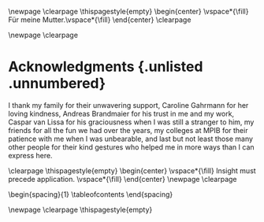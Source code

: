 \newpage
\clearpage
\thispagestyle{empty}
\begin{center}
\vspace*{\fill}
Für meine Mutter.\vspace*{\fill}
\end{center}
\clearpage

\newpage
\clearpage
# Acknowledgments {.unlisted .unnumbered}

I thank my family for their unwavering support, Caroline Gahrmann for her loving kindness, Andreas Brandmaier for his trust in me and my work, Caspar van Lissa for his graciousness when I was still a stranger to him, my friends for all the fun we had over the years, my colleges at MPIB for their patience with me when I was unbearable, and last but not least those many other people for their kind gestures who helped me in more ways than I can express here.

\clearpage
\thispagestyle{empty}
\begin{center}
\vspace*{\fill}
Insight must precede application.
\vspace*{\fill}
\end{center}
\newpage
\clearpage

\begin{spacing}{1}
\tableofcontents
\end{spacing}

\newpage
\clearpage
\thispagestyle{empty}
